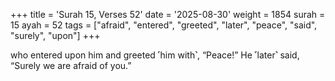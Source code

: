 +++
title = 'Surah 15, Verses 52'
date = '2025-08-30'
weight = 1854
surah = 15
ayah = 52
tags = ["afraid", "entered", "greeted", "later", "peace", "said", "surely", "upon"]
+++

who entered upon him and greeted ˹him with˺, “Peace!” He ˹later˺ said, “Surely we are afraid of you.”